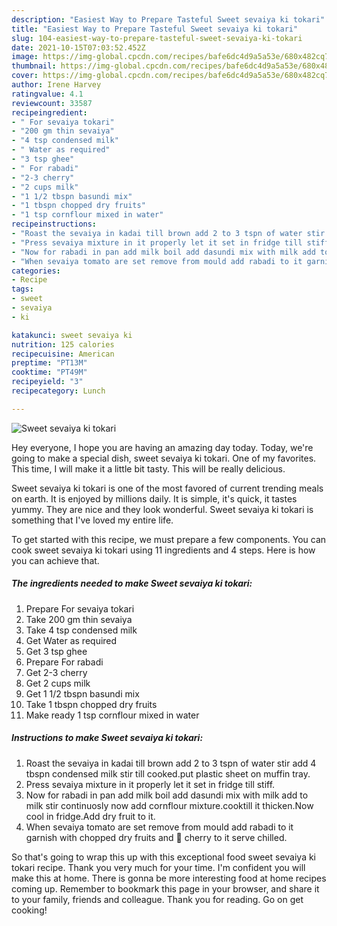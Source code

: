 ```yaml
---
description: "Easiest Way to Prepare Tasteful Sweet sevaiya ki tokari"
title: "Easiest Way to Prepare Tasteful Sweet sevaiya ki tokari"
slug: 104-easiest-way-to-prepare-tasteful-sweet-sevaiya-ki-tokari
date: 2021-10-15T07:03:52.452Z
image: https://img-global.cpcdn.com/recipes/bafe6dc4d9a5a53e/680x482cq70/sweet-sevaiya-ki-tokari-recipe-main-photo.jpg
thumbnail: https://img-global.cpcdn.com/recipes/bafe6dc4d9a5a53e/680x482cq70/sweet-sevaiya-ki-tokari-recipe-main-photo.jpg
cover: https://img-global.cpcdn.com/recipes/bafe6dc4d9a5a53e/680x482cq70/sweet-sevaiya-ki-tokari-recipe-main-photo.jpg
author: Irene Harvey
ratingvalue: 4.1
reviewcount: 33587
recipeingredient:
- " For sevaiya tokari"
- "200 gm thin sevaiya"
- "4 tsp condensed milk"
- " Water as required"
- "3 tsp ghee"
- " For rabadi"
- "2-3 cherry"
- "2 cups milk"
- "1 1/2 tbspn basundi mix"
- "1 tbspn chopped dry fruits"
- "1 tsp cornflour mixed in water"
recipeinstructions:
- "Roast the sevaiya in kadai till brown add 2 to 3 tspn of water stir add 4 tbspn condensed milk stir till cooked.put plastic sheet on muffin tray."
- "Press sevaiya mixture in it properly let it set in fridge till stiff."
- "Now for rabadi in pan add milk boil add dasundi mix with milk add to milk stir continuosly now add cornflour mixture.cooktill it thicken.Now cool in fridge.Add dry fruit to it."
- "When sevaiya tomato are set remove from mould add rabadi to it garnish with chopped dry fruits and 🍒 cherry to it serve chilled."
categories:
- Recipe
tags:
- sweet
- sevaiya
- ki

katakunci: sweet sevaiya ki 
nutrition: 125 calories
recipecuisine: American
preptime: "PT13M"
cooktime: "PT49M"
recipeyield: "3"
recipecategory: Lunch

---
```



![Sweet sevaiya ki tokari](https://img-global.cpcdn.com/recipes/bafe6dc4d9a5a53e/680x482cq70/sweet-sevaiya-ki-tokari-recipe-main-photo.jpg)

Hey everyone, I hope you are having an amazing day today. Today, we're going to make a special dish, sweet sevaiya ki tokari. One of my favorites. This time, I will make it a little bit tasty. This will be really delicious.

Sweet sevaiya ki tokari is one of the most favored of current trending meals on earth. It is enjoyed by millions daily. It is simple, it's quick, it tastes yummy. They are nice and they look wonderful. Sweet sevaiya ki tokari is something that I've loved my entire life.




To get started with this recipe, we must prepare a few components. You can cook sweet sevaiya ki tokari using 11 ingredients and 4 steps. Here is how you can achieve that.

<!--inarticleads1-->

##### The ingredients needed to make Sweet sevaiya ki tokari:

1. Prepare  For sevaiya tokari
1. Take 200 gm thin sevaiya
1. Take 4 tsp condensed milk
1. Get  Water as required
1. Get 3 tsp ghee
1. Prepare  For rabadi
1. Get 2-3 cherry
1. Get 2 cups milk
1. Get 1 1/2 tbspn basundi mix
1. Take 1 tbspn chopped dry fruits
1. Make ready 1 tsp cornflour mixed in water




<!--inarticleads2-->

##### Instructions to make Sweet sevaiya ki tokari:

1. Roast the sevaiya in kadai till brown add 2 to 3 tspn of water stir add 4 tbspn condensed milk stir till cooked.put plastic sheet on muffin tray.
1. Press sevaiya mixture in it properly let it set in fridge till stiff.
1. Now for rabadi in pan add milk boil add dasundi mix with milk add to milk stir continuosly now add cornflour mixture.cooktill it thicken.Now cool in fridge.Add dry fruit to it.
1. When sevaiya tomato are set remove from mould add rabadi to it garnish with chopped dry fruits and 🍒 cherry to it serve chilled.




So that's going to wrap this up with this exceptional food sweet sevaiya ki tokari recipe. Thank you very much for your time. I'm confident you will make this at home. There is gonna be more interesting food at home recipes coming up. Remember to bookmark this page in your browser, and share it to your family, friends and colleague. Thank you for reading. Go on get cooking!
